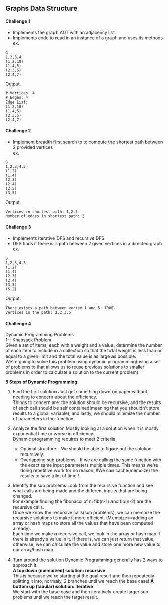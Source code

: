 ## Graphs Data Structure

#### Challenge 1
- Implements the graph ADT with an adjacency list.
- Implements code to read in an instance of a graph and uses its methods  
ex.
```
G
1,2,3,4
(1,2,10)
(1,4,5)
(2,3,5)
(2,4,7)
```
Output.
```
# Vertices: 4
# Edges: 4
Edge List:
(1,2,10)
(1,4,5)
(2,3,5)
(2,4,7)
```

#### Challenge 2
- Implement breadth first search to to compute the shortest path between 2 provided vertices   
ex.
```
G
1,2,3,4,5
(1,2)
(1,4)
(2,3)
(2,4)
(2,5)
(3,5)
```
Output.
```
Vertices in shortest path: 1,2,5
Number of edges in shortest path: 2
```

#### Challenge 3
- Implements Iterative DFS and recursive DFS
- DFS finds if there is a path between 2 given vertices in a directed graph  
ex.
```
D
1,2,3,4,5
(1,2)
(1,4)
(2,3)
(2,4)
(3,5)
(5,2)
```
Output.
```
There exists a path between vertex 1 and 5: TRUE
Vertices in the path: 1,2,3,5
```

#### Challenge 4
Dynamic Programming Problems  
1-- Knapsack Problem  
Given a set of items, each with a weight and a value, determine the number of each item to include in a collection so that the total weight is less than or equal to a given limit and the total value is as large as possible.  
We're going to solve this problem using dynamic programming(using a set of problems to that allows us to reuse previous solutions to smaller problems in order to calculate a solution to the current problem).

**5 Steps of Dynamic Programming:**
1. Find the first solution
Just get something down on paper without needing to concern about the efficiency.    
Things to concern are: the solution should be recursive, and the results of each call should be self contained(meaning that you shouldn't store results to a global variable), and lastly, we should minimize the number of parameters in the function.

2. Analyze the first solution
Mostly looking at a solution when it is mostly exponential time or worse in efficiency.  
Dynamic programming requires to meet 2 criteria:   
    - Optimal structure - We should be able to figure out the solution recursively.
    - Overlapping sub problems - If we are calling the same function with the exact same input parameters multiple times. This means we're doing repetitive work for no reason. !!We can cache(memoize) the results to save a lot of time!!  

3. Identify the sub problems
Look from the recursive function and see what calls are being made and the different inputs that are being changed.  
For example finding the fibonacci of n: fib(n-1) and fib(n-2) are the recursive calls.  
Once we know the recursive calls(sub problems), we can memoize the recursive solutions to make it more efficient. (Memoize==adding an array or hash maps to store all the values that have been computed already).  
Each time we make a recursive call, we look in the array or hash map if there is already a value in it. If there is, we can just return that value, otherwise, we can calculate the value and store one more new  value to our array/hash map

4. Turn around the solution
Dynamic Programming generally has 2 ways to approach it:  
**A top down (memoized) solution: recursive**   
This is because we're starting at the goal result and then repeatedly splitting it into, normaly, 2 branches until we reach the base case!
**A bottom up (tabular) solution: iterative**   
We start with the base case and then iteratively create larger sub problems until we reach the target result.
